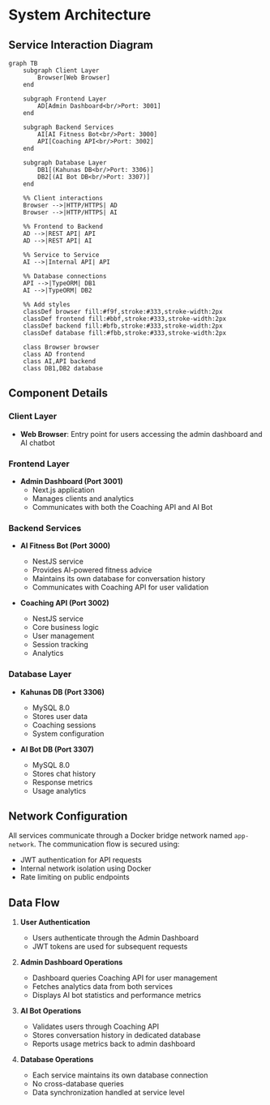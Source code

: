 # System Architecture

## Service Interaction Diagram

```mermaid
graph TB
    subgraph Client Layer
        Browser[Web Browser]
    end

    subgraph Frontend Layer
        AD[Admin Dashboard<br/>Port: 3001]
    end

    subgraph Backend Services
        AI[AI Fitness Bot<br/>Port: 3000]
        API[Coaching API<br/>Port: 3002]
    end

    subgraph Database Layer
        DB1[(Kahunas DB<br/>Port: 3306)]
        DB2[(AI Bot DB<br/>Port: 3307)]
    end

    %% Client interactions
    Browser -->|HTTP/HTTPS| AD
    Browser -->|HTTP/HTTPS| AI

    %% Frontend to Backend
    AD -->|REST API| API
    AD -->|REST API| AI

    %% Service to Service
    AI -->|Internal API| API

    %% Database connections
    API -->|TypeORM| DB1
    AI -->|TypeORM| DB2

    %% Add styles
    classDef browser fill:#f9f,stroke:#333,stroke-width:2px
    classDef frontend fill:#bbf,stroke:#333,stroke-width:2px
    classDef backend fill:#bfb,stroke:#333,stroke-width:2px
    classDef database fill:#fbb,stroke:#333,stroke-width:2px

    class Browser browser
    class AD frontend
    class AI,API backend
    class DB1,DB2 database
```

## Component Details

### Client Layer
- **Web Browser**: Entry point for users accessing the admin dashboard and AI chatbot

### Frontend Layer
- **Admin Dashboard (Port 3001)**
  - Next.js application
  - Manages clients and analytics
  - Communicates with both the Coaching API and AI Bot

### Backend Services
- **AI Fitness Bot (Port 3000)**
  - NestJS service
  - Provides AI-powered fitness advice
  - Maintains its own database for conversation history
  - Communicates with Coaching API for user validation

- **Coaching API (Port 3002)**
  - NestJS service
  - Core business logic
  - User management
  - Session tracking
  - Analytics

### Database Layer
- **Kahunas DB (Port 3306)**
  - MySQL 8.0
  - Stores user data
  - Coaching sessions
  - System configuration

- **AI Bot DB (Port 3307)**
  - MySQL 8.0
  - Stores chat history
  - Response metrics
  - Usage analytics

## Network Configuration

All services communicate through a Docker bridge network named `app-network`. The communication flow is secured using:
- JWT authentication for API requests
- Internal network isolation using Docker
- Rate limiting on public endpoints

## Data Flow

1. **User Authentication**
   - Users authenticate through the Admin Dashboard
   - JWT tokens are used for subsequent requests

2. **Admin Dashboard Operations**
   - Dashboard queries Coaching API for user management
   - Fetches analytics data from both services
   - Displays AI bot statistics and performance metrics

3. **AI Bot Operations**
   - Validates users through Coaching API
   - Stores conversation history in dedicated database
   - Reports usage metrics back to admin dashboard

4. **Database Operations**
   - Each service maintains its own database connection
   - No cross-database queries
   - Data synchronization handled at service level 